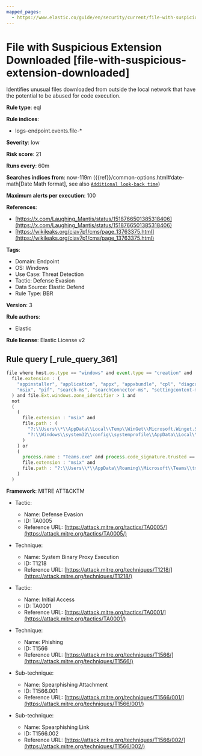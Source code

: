 ```yaml
---
mapped_pages:
  - https://www.elastic.co/guide/en/security/current/file-with-suspicious-extension-downloaded.html
---
```


# File with Suspicious Extension Downloaded [file-with-suspicious-extension-downloaded]

Identifies unusual files downloaded from outside the local network that have the potential to be abused for code execution.

**Rule type**: eql

**Rule indices**:

* logs-endpoint.events.file-*

**Severity**: low

**Risk score**: 21

**Runs every**: 60m

**Searches indices from**: now-119m ({{ref}}/common-options.html#date-math[Date Math format], see also [`Additional look-back time`](docs-content://solutions/security/detect-and-alert/create-detection-rule.md#rule-schedule))

**Maximum alerts per execution**: 100

**References**:

* [https://x.com/Laughing_Mantis/status/1518766501385318406](https://x.com/Laughing_Mantis/status/1518766501385318406)
* [https://wikileaks.org/ciav7p1/cms/page_13763375.html](https://wikileaks.org/ciav7p1/cms/page_13763375.html)

**Tags**:

* Domain: Endpoint
* OS: Windows
* Use Case: Threat Detection
* Tactic: Defense Evasion
* Data Source: Elastic Defend
* Rule Type: BBR

**Version**: 3

**Rule authors**:

* Elastic

**Rule license**: Elastic License v2

## Rule query [_rule_query_361]

```js
file where host.os.type == "windows" and event.type == "creation" and
  file.extension : (
    "appinstaller", "application", "appx", "appxbundle", "cpl", "diagcab", "diagpkg", "diagcfg", "manifest",
    "msix", "pif", "search-ms", "searchConnector-ms", "settingcontent-ms", "symlink", "theme", "themepack"
  ) and file.Ext.windows.zone_identifier > 1 and
  not
  (
    (
      file.extension : "msix" and
      file.path : (
        "?:\\Users\\*\\AppData\\Local\\Temp\\WinGet\\Microsoft.Winget.Source*",
        "?:\\Windows\\system32\\config\\systemprofile\\AppData\\Local\\Microsoft\\WinGet\\State\\defaultState\\Microsoft.PreIndexed.Package\\Microsoft.Winget.Source*"
      )
    ) or
    (
      process.name : "Teams.exe" and process.code_signature.trusted == true and
      file.extension : "msix" and
      file.path : "?:\\Users\\*\\AppData\\Roaming\\Microsoft\\Teams\\tmp\\*"
    )
  )
```

**Framework**: MITRE ATT&CKTM

* Tactic:

    * Name: Defense Evasion
    * ID: TA0005
    * Reference URL: [https://attack.mitre.org/tactics/TA0005/](https://attack.mitre.org/tactics/TA0005/)

* Technique:

    * Name: System Binary Proxy Execution
    * ID: T1218
    * Reference URL: [https://attack.mitre.org/techniques/T1218/](https://attack.mitre.org/techniques/T1218/)

* Tactic:

    * Name: Initial Access
    * ID: TA0001
    * Reference URL: [https://attack.mitre.org/tactics/TA0001/](https://attack.mitre.org/tactics/TA0001/)

* Technique:

    * Name: Phishing
    * ID: T1566
    * Reference URL: [https://attack.mitre.org/techniques/T1566/](https://attack.mitre.org/techniques/T1566/)

* Sub-technique:

    * Name: Spearphishing Attachment
    * ID: T1566.001
    * Reference URL: [https://attack.mitre.org/techniques/T1566/001/](https://attack.mitre.org/techniques/T1566/001/)

* Sub-technique:

    * Name: Spearphishing Link
    * ID: T1566.002
    * Reference URL: [https://attack.mitre.org/techniques/T1566/002/](https://attack.mitre.org/techniques/T1566/002/)



